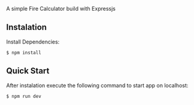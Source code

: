 A simple Fire Calculator build with Expressjs

## Instalation

Install Dependencies:

```console
$ npm install
```

## Quick Start

After instalation execute the following command to start app on localhost:

```console
$ npm run dev
```

